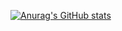 [![Anurag's GitHub stats](https://github-readme-stats.vercel.app/api?username=BingGitCn&show_icons=true&theme=swift)](https://github.com/anuraghazra/github-readme-stats)

